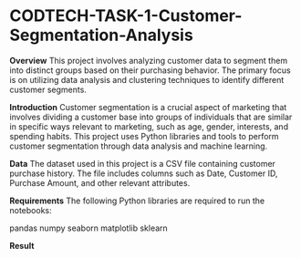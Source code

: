 # CODTECH-TASK-1-Customer-Segmentation-Analysis

**Overview**
This project involves analyzing customer data to segment them into distinct groups based on their purchasing behavior. The primary focus is on utilizing data analysis and clustering techniques to identify different customer segments.

**Introduction**
Customer segmentation is a crucial aspect of marketing that involves dividing a customer base into groups of individuals that are similar in specific ways relevant to marketing, such as age, gender, interests, and spending habits. This project uses Python libraries and tools to perform customer segmentation through data analysis and machine learning.

**Data**
The dataset used in this project is a CSV file containing customer purchase history. The file includes columns such as Date, Customer ID, Purchase Amount, and other relevant attributes.

**Requirements**
The following Python libraries are required to run the notebooks:

pandas
numpy
seaborn
matplotlib
sklearn

**Result**
